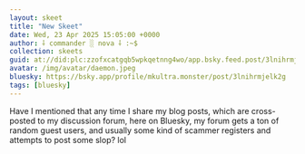 ```yaml
---
layout: skeet
title: "New Skeet"
date: Wed, 23 Apr 2025 15:05:00 +0000
author: ⸸ commander ░ nova ⸸ :~$
collection: skeets
guid: at://did:plc:zzofxcatgqb5wpkqetnng4wo/app.bsky.feed.post/3lnihrmjelk2g
avatar: /img/avatar/daemon.jpeg
bluesky: https://bsky.app/profile/mkultra.monster/post/3lnihrmjelk2g
tags: [bluesky]
---
```


Have I mentioned that any time I share my blog posts, which are cross-posted to my discussion forum, here on Bluesky, my forum gets a ton of random guest users, and usually some kind of scammer registers and attempts to post some slop? lol
